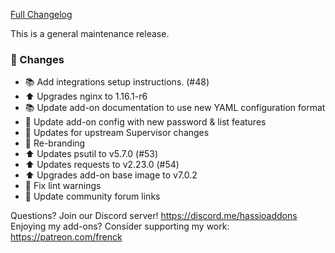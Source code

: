 [Full Changelog][changelog]

This is a general maintenance release.

### 🔨 Changes

- :books: Add integrations setup instructions. (#48)
- :arrow_up: Upgrades nginx to 1.16.1-r6
- :books: Update add-on documentation to use new YAML configuration format
- :hammer: Update add-on config with new password & list features
- :hammer: Updates for upstream Supervisor changes
- :hammer: Re-branding
- :arrow_up: Updates psutil to v5.7.0 (#53)
- :arrow_up: Updates requests to v2.23.0 (#54)
- :arrow_up: Upgrades add-on base image to v7.0.2
- :shirt: Fix lint warnings
- :hammer: Update community forum links

[changelog]: https://github.com/hassio-addons/addon-glances/compare/v0.6.0...v0.7.0

Questions? Join our Discord server! https://discord.me/hassioaddons
Enjoying my add-ons? Consider supporting my work: https://patreon.com/frenck